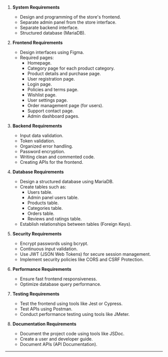 1. **System Requirements**  
   - Design and programming of the store's frontend.  
   - Separate admin panel from the store interface.  
   - Separate backend interface.  
   - Structured database (MariaDB).  

2. **Frontend Requirements**  
   - Design interfaces using Figma.  
   - Required pages:  
     - Homepage.  
     - Category page for each product category.  
     - Product details and purchase page.  
     - User registration page.  
     - Login page.  
     - Policies and terms page.  
     - Wishlist page.  
     - User settings page.  
     - Order management page (for users).  
     - Support contact page.  
     - Admin dashboard pages.  

3. **Backend Requirements**  
   - Input data validation.  
   - Token validation.  
   - Organized error handling.  
   - Password encryption.  
   - Writing clean and commented code.  
   - Creating APIs for the frontend.  

4. **Database Requirements**  
   - Design a structured database using MariaDB.  
   - Create tables such as:  
     - Users table.  
     - Admin panel users table.  
     - Products table.  
     - Categories table.  
     - Orders table.  
     - Reviews and ratings table.  
   - Establish relationships between tables (Foreign Keys).  

5. **Security Requirements**  
   - Encrypt passwords using bcrypt.  
   - Continuous input validation.  
   - Use JWT (JSON Web Tokens) for secure session management.  
   - Implement security policies like CORS and CSRF Protection.  

6. **Performance Requirements**  
   - Ensure fast frontend responsiveness.  
   - Optimize database query performance.  

7. **Testing Requirements**  
   - Test the frontend using tools like Jest or Cypress.  
   - Test APIs using Postman.  
   - Conduct performance testing using tools like JMeter.  

8. **Documentation Requirements**  
   - Document the project code using tools like JSDoc.  
   - Create a user and developer guide.  
   - Document APIs (API Documentation).  

---